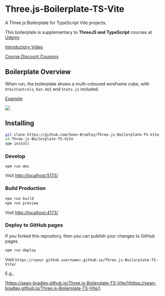 # Three.js-Boilerplate-TS-Vite

A Three.js Boilerplate for TypeScript Vite projects.

This boilerplate is supplementary to <!--the book titled [**Three.js and TypeScript**](https://amzn.to/3FahROZ) and-->  **ThreeJS and TypeScript** courses at [Udemy](https://www.udemy.com/course/threejs-tutorials/?referralCode=4C7E1DE91C3E42F69D0F)

[Introductory Video](https://youtu.be/cZWAqrJhtvQ&list=PLKWUX7aMnlEKTmkBqwjc-tZgULJdNBjEd)

[Course Discount Coupons](https://sbcode.net/coupons#threejs)

## Boilerplate Overview

When run, the boilerplate shows a multi-coloured wireframe cube, with `OrbitControls`, `Dat.GUI` and `Stats.js` included.

[Example](https://sean-bradley.github.io/Three.js-Boilerplate-TS-Vite/)

![](docs/screengrab.jpg)

## Installing

```bash
git clone https://github.com/Sean-Bradley/Three.js-Boilerplate-TS-Vite.git
cd Three.js-Boilerplate-TS-Vite
npm install
```

### Develop

```
npm run dev
```

Visit [http://localhost:5173/](http://localhost:5173/)

### Build Production

```bash
npm run build
npm run preview
```

Visit [http://localhost:4173/](http://localhost:4173/)

### Deploy to GitHub pages

If you forked this repository, then you can publish your changes to GitHub pages.

```bash
npm run deploy
```

Visit `https://<your github username>.github.io/Three.js-Boilerplate-TS-Vite/`

E.g.,

[https://sean-bradley.github.io/Three.js-Boilerplate-TS-Vite/](https://sean-bradley.github.io/Three.js-Boilerplate-TS-Vite/)